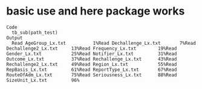 # basic use and here package works

    Code
      tb_sub(path_test)
    Output
      Read AgeGroup_Lx.txt          1%Read Dechallenge_Lx.txt       7%Read Dechallenge2_Lx.txt     13%Read Frequency_Lx.txt        19%Read Gender_Lx.txt           25%Read Notifier_Lx.txt         31%Read Outcome_Lx.txt          37%Read Rechallenge_Lx.txt      43%Read Rechallenge2_Lx.txt     49%Read Region_Lx.txt           55%Read RepBasis_Lx.txt         61%Read ReportType_Lx.txt       67%Read RouteOfAdm_Lx.txt       75%Read Seriousness_Lx.txt      88%Read SizeUnit_Lx.txt         96%

